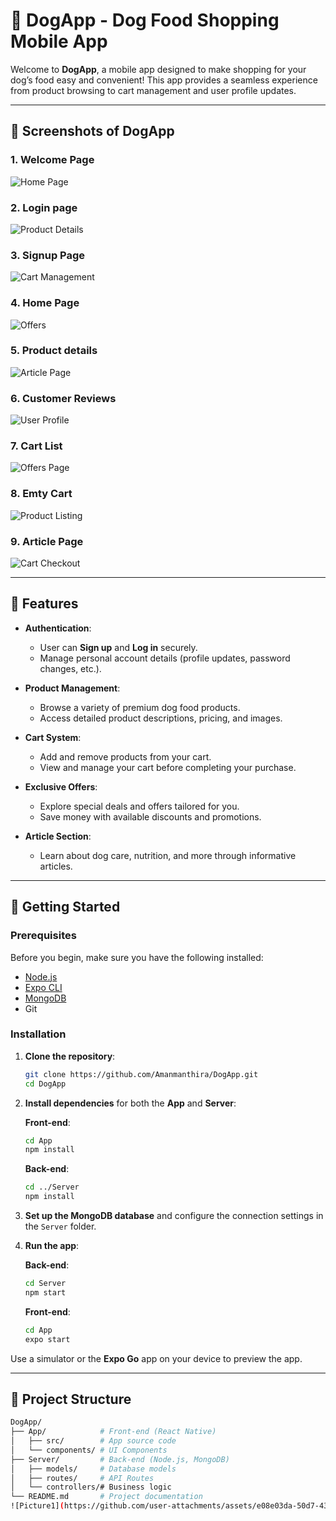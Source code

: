 # 🐾 DogApp - Dog Food Shopping Mobile App

Welcome to **DogApp**, a mobile app designed to make shopping for your dog’s food easy and convenient! This app provides a seamless experience from product browsing to cart management and user profile updates.

---
## 📱 **Screenshots of DogApp**

### 1. **Welcome Page**  
![Home Page](https://github.com/Amanmanthira/DogApp/blob/46ca55bef0b662acd3a7620cf4e4fcb031e71075/Picture1.jpg)  

### 2. **Login page**  
![Product Details](https://github.com/Amanmanthira/DogApp/blob/46ca55bef0b662acd3a7620cf4e4fcb031e71075/Picture2.jpg)  

### 3. **Signup Page**  
![Cart Management](https://github.com/Amanmanthira/DogApp/blob/46ca55bef0b662acd3a7620cf4e4fcb031e71075/Picture3.jpg)  

### 4. **Home Page**  
![Offers](https://raw.githubusercontent.com/Amanmanthira/DogApp/46ca55bef0b662acd3a7620cf4e4fcb031e71075/Picture4.gif)  

### 5. **Product details**  
![Article Page](https://github.com/Amanmanthira/DogApp/blob/46ca55bef0b662acd3a7620cf4e4fcb031e71075/Picture5.png)  

### 6. **Customer Reviews**  
![User Profile](https://github.com/Amanmanthira/DogApp/blob/46ca55bef0b662acd3a7620cf4e4fcb031e71075/Picture6.png)  

### 7. **Cart List**  
![Offers Page](https://github.com/Amanmanthira/DogApp/blob/46ca55bef0b662acd3a7620cf4e4fcb031e71075/Picture7.jpg)  

### 8. **Emty Cart**  
![Product Listing](https://github.com/Amanmanthira/DogApp/blob/46ca55bef0b662acd3a7620cf4e4fcb031e71075/Picture8.jpg)  

### 9. **Article Page**  
![Cart Checkout](https://github.com/Amanmanthira/DogApp/blob/46ca55bef0b662acd3a7620cf4e4fcb031e71075/Picture9.jpg)  

---
## 📱 Features

- **Authentication**:
  - User can **Sign up** and **Log in** securely.
  - Manage personal account details (profile updates, password changes, etc.).

- **Product Management**:
  - Browse a variety of premium dog food products.
  - Access detailed product descriptions, pricing, and images.

- **Cart System**:
  - Add and remove products from your cart.
  - View and manage your cart before completing your purchase.

- **Exclusive Offers**:
  - Explore special deals and offers tailored for you.
  - Save money with available discounts and promotions.

- **Article Section**:
  - Learn about dog care, nutrition, and more through informative articles.

---

## 🚀 Getting Started

### Prerequisites

Before you begin, make sure you have the following installed:

- [Node.js](https://nodejs.org/)
- [Expo CLI](https://expo.dev/)
- [MongoDB](https://www.mongodb.com/)
- Git

### Installation

1. **Clone the repository**:

    ```bash
    git clone https://github.com/Amanmanthira/DogApp.git
    cd DogApp
    ```

2. **Install dependencies** for both the **App** and **Server**:

    **Front-end**:

    ```bash
    cd App
    npm install
    ```

    **Back-end**:

    ```bash
    cd ../Server
    npm install
    ```

3. **Set up the MongoDB database** and configure the connection settings in the `Server` folder.

4. **Run the app**:

    **Back-end**:

    ```bash
    cd Server
    npm start
    ```

    **Front-end**:

    ```bash
    cd App
    expo start
    ```

Use a simulator or the **Expo Go** app on your device to preview the app.

---

## 📂 Project Structure

```bash
DogApp/
├── App/            # Front-end (React Native)
│   ├── src/        # App source code
│   └── components/ # UI Components
├── Server/         # Back-end (Node.js, MongoDB)
│   ├── models/     # Database models
│   ├── routes/     # API Routes
│   └── controllers/# Business logic
└── README.md       # Project documentation
![Picture1](https://github.com/user-attachments/assets/e08e03da-50d7-435c-ab08-71ec2af716fe)
